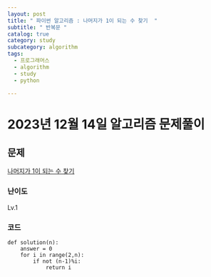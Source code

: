 ```yaml
---
layout: post
title: " 파이썬 알고리즘 : 나머지가 1이 되는 수 찾기  "
subtitle: " 반복문 "
catalog: true
category: study
subcategory: algorithm
tags:
  - 프로그래머스
  - algorithm
  - study
  - python

---
```


# 2023년 12월 14일 알고리즘 문제풀이

## 문제

[나머지가 1이 되는 수 찾기](https://school.programmers.co.kr/learn/courses/30/lessons/87389)

### 난이도

Lv.1

### 코드
```
def solution(n):
    answer = 0
    for i in range(2,n):
        if not (n-1)%i:
            return i
```
